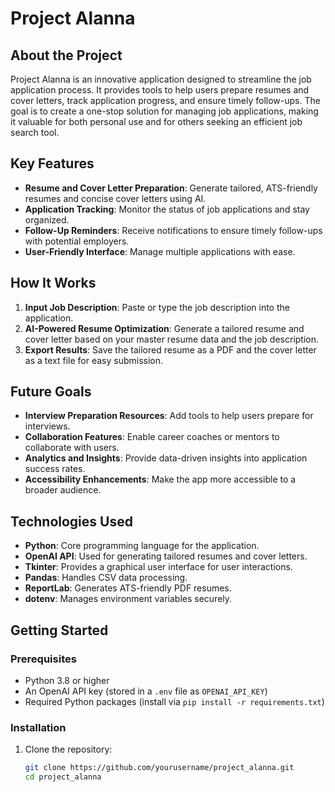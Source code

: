 # Project Alanna

## About the Project

Project Alanna is an innovative application designed to streamline the job application process. It provides tools to help users prepare resumes and cover letters, track application progress, and ensure timely follow-ups. The goal is to create a one-stop solution for managing job applications, making it valuable for both personal use and for others seeking an efficient job search tool.

## Key Features

- **Resume and Cover Letter Preparation**: Generate tailored, ATS-friendly resumes and concise cover letters using AI.
- **Application Tracking**: Monitor the status of job applications and stay organized.
- **Follow-Up Reminders**: Receive notifications to ensure timely follow-ups with potential employers.
- **User-Friendly Interface**: Manage multiple applications with ease.

## How It Works

1. **Input Job Description**: Paste or type the job description into the application.
2. **AI-Powered Resume Optimization**: Generate a tailored resume and cover letter based on your master resume data and the job description.
3. **Export Results**: Save the tailored resume as a PDF and the cover letter as a text file for easy submission.

## Future Goals

- **Interview Preparation Resources**: Add tools to help users prepare for interviews.
- **Collaboration Features**: Enable career coaches or mentors to collaborate with users.
- **Analytics and Insights**: Provide data-driven insights into application success rates.
- **Accessibility Enhancements**: Make the app more accessible to a broader audience.

## Technologies Used

- **Python**: Core programming language for the application.
- **OpenAI API**: Used for generating tailored resumes and cover letters.
- **Tkinter**: Provides a graphical user interface for user interactions.
- **Pandas**: Handles CSV data processing.
- **ReportLab**: Generates ATS-friendly PDF resumes.
- **dotenv**: Manages environment variables securely.

## Getting Started

### Prerequisites

- Python 3.8 or higher
- An OpenAI API key (stored in a `.env` file as `OPENAI_API_KEY`)
- Required Python packages (install via `pip install -r requirements.txt`)

### Installation

1. Clone the repository:
   ```bash
   git clone https://github.com/yourusername/project_alanna.git
   cd project_alanna